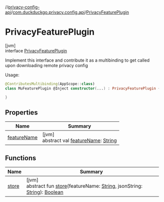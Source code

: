 //[privacy-config-api](../../../index.md)/[com.duckduckgo.privacy.config.api](../index.md)/[PrivacyFeaturePlugin](index.md)

# PrivacyFeaturePlugin

[jvm]\
interface [PrivacyFeaturePlugin](index.md)

Implement this interface and contribute it as a multibinding to get called upon downloading remote privacy config

Usage:

```kotlin
@ContributesMultibinding(AppScope::class)
class MuFeaturePlugin @Inject constructor(...) : PrivacyFeaturePlugin {

}
```

## Properties

| Name | Summary |
|---|---|
| [featureName](feature-name.md) | [jvm]<br>abstract val [featureName](feature-name.md): [String](https://kotlinlang.org/api/latest/jvm/stdlib/kotlin/-string/index.html) |

## Functions

| Name | Summary |
|---|---|
| [store](store.md) | [jvm]<br>abstract fun [store](store.md)(featureName: [String](https://kotlinlang.org/api/latest/jvm/stdlib/kotlin/-string/index.html), jsonString: [String](https://kotlinlang.org/api/latest/jvm/stdlib/kotlin/-string/index.html)): [Boolean](https://kotlinlang.org/api/latest/jvm/stdlib/kotlin/-boolean/index.html) |
